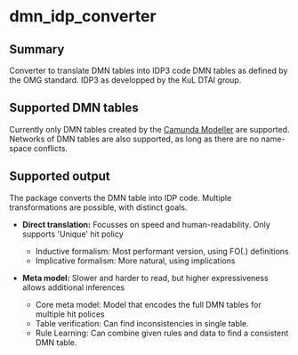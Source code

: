 # dmn_idp_converter
## Summary
Converter to translate DMN tables into IDP3 code
DMN tables as defined by the OMG standard.
IDP3 as developped by the KuL DTAI group.

## Supported DMN tables
Currently only DMN tables created by the [Camunda Modeller](https://camunda.com/download/modeler/) are supported.
Networks of DMN tables are also supported, as long as there are no name-space conflicts.

## Supported output
The package converts the DMN table into IDP code. Multiple transformations are possible, with distinct goals.

* **Direct translation:** Focusses on speed and human-readability. Only supports 'Unique' hit policy
  * Inductive formalism: Most performant version, using FO(.) definitions
  * Implicative formalism: More natural, using implications
  
* **Meta model:** Slower and harder to read, but higher expressiveness allows additional inferences
  * Core meta model: Model that encodes the full DMN tables for multiple hit polices 
  * Table verification: Can find inconsistencies in single table.
  * Rule Learning: Can combine given rules and data to find a consistent DMN table.